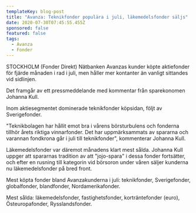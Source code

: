 ```yaml
---
templateKey: blog-post
title: "Avanza: Teknikfonder populära i juli, läkemedelsfonder säljs"
date: 2020-07-30T07:45:55.455Z
sponsored: false
featured: false
tags:
  - Avanza
  - Fonder
---
```

STOCKHOLM (Fonder Direkt) Nätbanken Avanzas kunder köpte aktiefonder för fjärde månaden i rad i juli, men håller mer kontanter än vanligt sittandes vid sidlinjen.

Det framgår av ett pressmeddelande med kommentar från sparekonomen Johanna Kull.

Inom aktiesegmentet dominerade teknikfonder köpsidan, följt av Sverigefonder.

"Teknikbolagen har hållit emot bra i vårens börsturbulens och fonderna tillhör årets riktiga vinnarfonder. Det har uppmärksammats av spararna och varannan fondkrona går i juli till teknikfonder", kommenterar Johanna Kull.

Läkemedelsfonder var däremot månadens klart mest sålda. Johanna Kull uppger att spararnas tradition av att "jojo-spara" i dessa fonder fortsätter, och efter en rusning till kategorin vid börsoron under våren säljer kunderna nu läkemedelsfonder på bred front.

Mest köpta fonder bland Avanzakunderna i juli: teknikfonder, Sverigefonder, globalfonder, blandfonder, Nordamerikafonder.

Mest sålda: läkemedelsfonder, fastighetsfonder, korträntefonder (euro), Östeuropafonder, Rysslandsfonder.